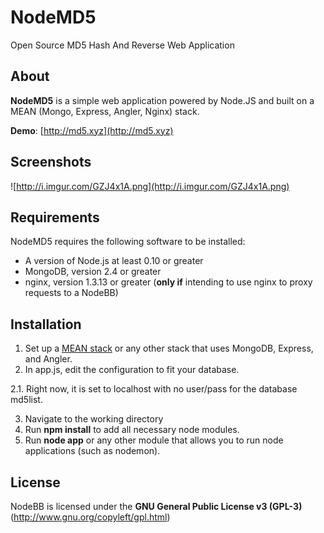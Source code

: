 NodeMD5
=======
Open Source MD5 Hash And Reverse Web Application

## About
**NodeMD5** is a simple web application powered by Node.JS and built on a MEAN (Mongo, Express, Angler, Nginx) stack.

**Demo**: [http://md5.xyz](http://md5.xyz)

## Screenshots
![http://i.imgur.com/GZJ4x1A.png](http://i.imgur.com/GZJ4x1A.png)

## Requirements
NodeMD5 requires the following software to be installed:

* A version of Node.js at least 0.10 or greater
* MongoDB, version 2.4 or greater
* nginx, version 1.3.13 or greater (**only if** intending to use nginx to proxy requests to a NodeBB)


## Installation
1. Set up a [MEAN stack](http://mean.io) or any other stack that uses MongoDB, Express, and Angler.
2. In app.js, edit the configuration to fit your database.

  2.1. Right now, it is set to localhost with no user/pass for the database md5list.

3. Navigate to the working directory
4. Run **npm install** to add all necessary node modules.
4. Run **node app** or any other module that allows you to run node applications (such as nodemon).

## License
NodeBB is licensed under the **GNU General Public License v3 (GPL-3)** (http://www.gnu.org/copyleft/gpl.html)